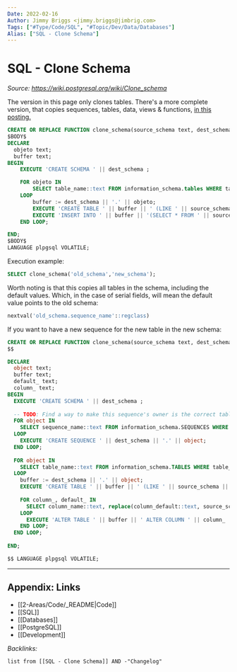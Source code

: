 ```yaml
---
Date: 2022-02-16
Author: Jimmy Briggs <jimmy.briggs@jimbrig.com>
Tags: ["#Type/Code/SQL", "#Topic/Dev/Data/Databases"]
Alias: ["SQL - Clone Schema"]
---
```


# SQL - Clone Schema

*Source: https://wiki.postgresql.org/wiki/Clone_schema*

The version in this page only clones tables. There's a more complete version, that copies sequences, tables, data, views & functions, [in this posting.](https://www.postgresql.org/message-id/CANu8FiyJtt-0q%3DbkUxyra66tHi6FFzgU8TqVR2aahseCBDDntA%40mail.gmail.com)

```SQL
CREATE OR REPLACE FUNCTION clone_schema(source_schema text, dest_schema text) RETURNS void AS
$BODY$
DECLARE 
  objeto text;
  buffer text;
BEGIN
    EXECUTE 'CREATE SCHEMA ' || dest_schema ;

    FOR objeto IN
        SELECT table_name::text FROM information_schema.tables WHERE table_schema = source_schema
    LOOP        
        buffer := dest_schema || '.' || objeto;
        EXECUTE 'CREATE TABLE ' || buffer || ' (LIKE ' || source_schema || '.' || objeto || ' INCLUDING CONSTRAINTS INCLUDING INDEXES INCLUDING DEFAULTS)';
        EXECUTE 'INSERT INTO ' || buffer || '(SELECT * FROM ' || source_schema || '.' || objeto || ')';
    END LOOP;

END;
$BODY$
LANGUAGE plpgsql VOLATILE;
```

Execution example:

```SQL
SELECT clone_schema('old_schema','new_schema');
```

Worth noting is that this copies all tables in the schema, including the default values. Which, in the case of serial fields, will mean the default value points to the old schema:

```SQL
nextval('old_schema.sequence_name'::regclass)
```

If you want to have a new sequence for the new table in the new schema:

```SQL
CREATE OR REPLACE FUNCTION clone_schema(source_schema text, dest_schema text) RETURNS void AS
$$

DECLARE
  object text;
  buffer text;
  default_ text;
  column_ text;
BEGIN
  EXECUTE 'CREATE SCHEMA ' || dest_schema ;
 
  -- TODO: Find a way to make this sequence's owner is the correct table.
  FOR object IN
    SELECT sequence_name::text FROM information_schema.SEQUENCES WHERE sequence_schema = source_schema
  LOOP
    EXECUTE 'CREATE SEQUENCE ' || dest_schema || '.' || object;
  END LOOP;
 
  FOR object IN
    SELECT table_name::text FROM information_schema.TABLES WHERE table_schema = source_schema
  LOOP
    buffer := dest_schema || '.' || object;
    EXECUTE 'CREATE TABLE ' || buffer || ' (LIKE ' || source_schema || '.' || object || ' INCLUDING CONSTRAINTS INCLUDING INDEXES INCLUDING DEFAULTS)';
   
    FOR column_, default_ IN
      SELECT column_name::text, replace(column_default::text, source_schema, dest_schema) FROM information_schema.COLUMNS where table_schema = dest_schema AND table_name = object AND column_default LIKE 'nextval(%' || source_schema || '%::regclass)'
    LOOP
      EXECUTE 'ALTER TABLE ' || buffer || ' ALTER COLUMN ' || column_ || ' SET DEFAULT ' || default_;
    END LOOP;
  END LOOP;
 
END;

$$ LANGUAGE plpgsql VOLATILE;
```


***

## Appendix: Links

- [[2-Areas/Code/_README|Code]]
- [[SQL]]
- [[Databases]]
- [[PostgreSQL]]
- [[Development]]

*Backlinks:*

```dataview
list from [[SQL - Clone Schema]] AND -"Changelog"
```